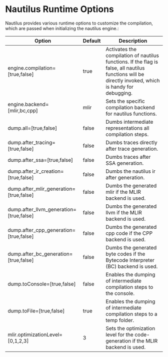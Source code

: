 # Nautilus Runtime Options

Nautilus provides various runtime options to customize the compilation, which are passed when initializing the nautilus
engine.:

| Option                                  | Default | Description                                                                                                                                           |
|-----------------------------------------|---------|-------------------------------------------------------------------------------------------------------------------------------------------------------|
| engine.compilation=[true,false]         | true    | Activates the compilation of nautilus functions. If the flag is false, all nautilus functions will be directly invoked, which is handy for debugging. |
| engine.backend=[mlir,bc,cpp]            | mlir    | Sets the specific compilation backend for nautilus functions.                                                                                         |
| dump.all=[true,false]                   | false   | Dumbs intermediate representations all compilation steps.                                                                                             |
| dump.after_tracing=[true,false]         | false   | Dumbs traces directly after trace generation.                                                                                                         |
| dump.after_ssa=[true,false]             | false   | Dumbs traces after SSA generation.                                                                                                                    |
| dump.after_ir_creation=[true,false]     | false   | Dumbs the nautilus ir after generation.                                                                                                               |
| dump.after_mlir_generation=[true,false] | false   | Dumbs the generated mlir if the MLIR backend is used.                                                                                                 |
| dump.after_llvm_generation=[true,false] | false   | Dumbs the generated llvm if the MLIR backend is used.                                                                                                 |
| dump.after_cpp_generation=[true,false]  | false   | Dumbs the generated cpp code if the CPP backend is used.                                                                                              |
| dump.after_bc_generation=[true,false]   | false   | Dumbs the generated byte codes if the Bytecode Interpreter (BC) backend is used.                                                                      |
| dump.toConsole=[true,false]             | false   | Enables the dumping of intermediate compilation steps to the console.                                                                                 |
| dump.toFile=[true,false]                | true    | Enables the dumping of intermediate compilation steps to a temp folder.                                                                               |
| mlir.optimizationLevel=[0,1,2,3]        | 3       | Sets the optimization level for the code-generation if the MLIR backend is used.                                                                      |
